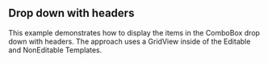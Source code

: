 ## Drop down with headers
This example demonstrates how to display the items in the ComboBox drop down with headers. 
The approach uses a GridView inside of the Editable and NonEditable Templates.

[//]: <keywords:gridview, drop, down, editable, noneditable, combobox>